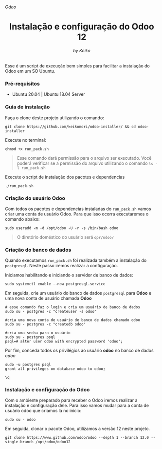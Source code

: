 <h6>Odoo</h6>
<h1 align="center">Instalação e configuração do Odoo 12</h1>
<h6 align="center">by Keiko</h6>

Esse é um script de execução bem simples para facilitar a instalação do Odoo em um SO Ubuntu.

<h3>Pré-requisitos</h3>

  - Ubuntu 20.04 | Ubuntu 18.04 Server
  
 <h3>Guia de instalação</h3>
 
 Faça o clone deste projeto utilizando o comando: 
 
 `git clone https://github.com/keikomori/odoo-installer/ && cd odoo-installer`
 
 Execute no terminal:
 
 `chmod +x run_pack.sh`
 
 > Esse comando dará permissão para o arquivo ser executado.
 > Você poderá verificar se a permissão do arquivo utilizando o comando `ls -l run_pack.sh`
 
Execute o script de instalação dos pacotes e dependencias

`./run_pack.sh`

<h3>Criação do usuário Odoo</h3>

Com todos os pacotes e dependencias instaladas do `run_pack.sh` vamos criar uma conta de usuário Odoo. Para que isso ocorra executaremos o comando abaixo:

`sudo useradd -m -d /opt/odoo -U -r -s /bin/bash odoo`

> O diretório doméstico do usuário será `opr/odoo/`

<h3>Criação do banco de dados</h3>

Quando executamos `run_pack.sh` foi realizada também a instalação do `postgresql`. Neste passo iremos realizar a configuração.

Iniciamos habilitando e iniciando o servidor de banco de dados:

`sudo systemctl enable --now postgresql.service`

Em seguida, crie um usuário do banco de dados `postgresql` para **Odoo** e uma nova conta de usuário chamada **Odoo**

```
# esse comando faz o login e cria um usuário de banco de dados
sudo su - postgres -c "createuser -s odoo"
```

```
#cria uma nova conta de usuário de banco de dados chamado odoo
sudo su - postgres -c "createdb odoo"
```

```
#cria uma senha para o usuário
sudo su - postgres psql
psql=# alter user odoo with encrypted password 'odoo';
```

Por fim, conceda todos os privilégios ao usuário **odoo** no banco de dados *odoo*

```
sudo -u postgres psql
grant all privileges on database odoo to odoo;

\q
```

<h3>Instalação e configuração do Odoo</h3>

Com o ambiente preparado para receber o Odoo iremos realizar a instalação e configuração dele. Para isso vamos mudar para a conta de usuário odoo que criamos lá no inicio:

`sudo su - odoo`

Em seguida, clonar o pacote Odoo, utilizamos a versão 12 neste projeto.

`git clone https://www.github.com/odoo/odoo --depth 1 --branch 12.0 --single-branch /opt/odoo/odoo12`







